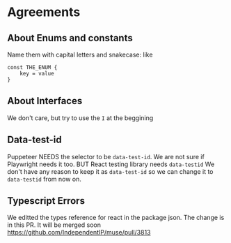 # Agreements

## About Enums and constants
Name them with capital letters and snakecase:
like

```
const THE_ENUM {
    key = value
}
```

## About Interfaces
We don't care, but try to use the `I` at the beggining

## Data-test-id
Puppeteer NEEDS the selector to be `data-test-id`. We are not
sure if Playwright needs it too.
BUT React testing library needs `data-testid`
We don't have any reason to keep it as `data-test-id` so we can
change it to `data-testid` from now on.

## Typescript Errors
We editted the types reference for react in the package json. The
change is in this PR. It will be merged soon
https://github.com/IndependentIP/muse/pull/3813
